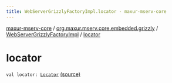 ```yaml
---
title: WebServerGrizzlyFactoryImpl.locator - maxur-mserv-core
---
```


[maxur-mserv-core](../../index.html) / [org.maxur.mserv.core.embedded.grizzly](../index.html) / [WebServerGrizzlyFactoryImpl](index.html) / [locator](.)

# locator

`val locator: `[`Locator`](../../org.maxur.mserv.core/-locator/index.html) [(source)](https://github.com/myunusov/maxur-mserv/tree/master/maxur-mserv-core/src/main/kotlin/org/maxur/mserv/core/embedded/grizzly/WebServerGrizzlyFactoryImpl.kt#L35)